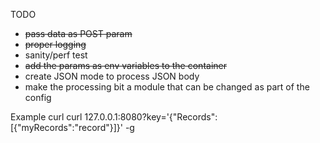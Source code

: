 TODO
- ~~pass data as POST param~~
- ~~proper logging~~ 
- sanity/perf test
- ~~add the params as env variables to the container~~ 
- create JSON mode to process JSON body
- make the processing bit a module that can be changed as part of the config


Example curl
curl 127.0.0.1:8080?key='{"Records\":[{"myRecords":"record"}]}' -g
